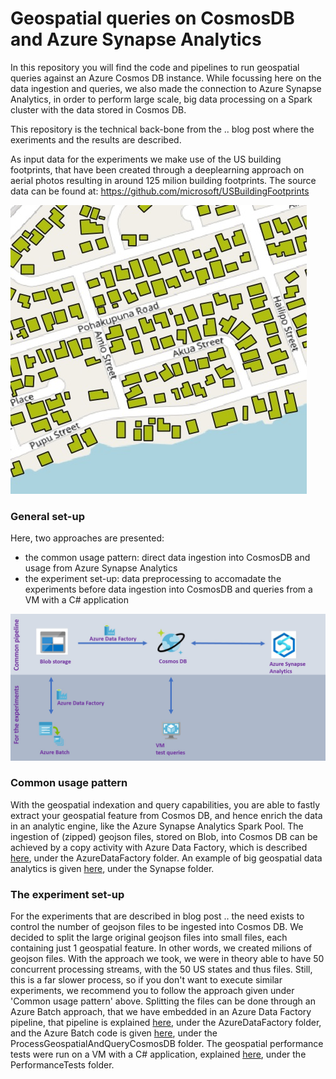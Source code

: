 

# Geospatial queries on CosmosDB and Azure Synapse Analytics

In this repository you will find the code and pipelines to run geospatial queries against an Azure Cosmos DB instance. While focussing here on the data ingestion and queries, we also made the connection to Azure Synapse Analytics, in order to perform large scale, big data processing on a Spark cluster with the data stored in Cosmos DB.

This repository is the technical back-bone from the .. blog post where the exeriments and the results are described.

As input data for the experiments we make use of the US building footprints, that have been created through a deeplearning approach on aerial photos resulting in around 125 milion building footprints. The source data can be found at: https://github.com/microsoft/USBuildingFootprints 

![Image of Project](/img/footprints.jpg)


### General set-up

Here, two approaches are presented:
- the common usage pattern: direct data ingestion into CosmosDB and usage from Azure Synapse Analytics
- the experiment set-up: data preprocessing to accomadate the experiments before data ingestion into CosmosDB and queries from a VM with a C# application

![Set-up of Project](/img/Architecture.jpg)


### Common usage pattern

With the geospatial indexation and query capabilities, you are able to fastly extract your geospatial feature from Cosmos DB, and hence enrich the data in an analytic engine, like the Azure Synapse Analytics Spark Pool. The ingestion of (zipped) geojson files, stored on Blob, into Cosmos DB can be achieved by a copy activity with Azure Data Factory, which is described [here](/AzureDataFactory/README.md), under the AzureDataFactory folder. An example of big geospatial data analytics is given [here](/Synapse/README.md), under the Synapse folder.


### The experiment set-up
For the experiments that are described in blog post .. the need exists to control the number of geojson files to be ingested into Cosmos DB. We decided to split the large original geojson files into small files, each containing just 1 geospatial feature. In other words, we created milions of geojson files. With the approach we took, we were in theory able to have 50 concurrent processing streams, with the 50 US states and thus files. Still, this is a far slower process, so if you don't want to execute similar experiments, we recommend you to follow the approach given under 'Common usage pattern' above. 
Splitting the files can be done through an Azure Batch approach, that we have embedded in an Azure Data Factory pipeline, that pipeline is explained [here](/AzureDataFactory/README.md), under the AzureDataFactory folder, and the Azure Batch code is given [here](/ProcessGeospatialAndQueryCosmosDB/README.md), under the ProcessGeospatialAndQueryCosmosDB folder.
The geospatial performance tests were run on a VM with a C# application, explained [here](/PerformanceTests/README.md), under the PerformanceTests folder.




